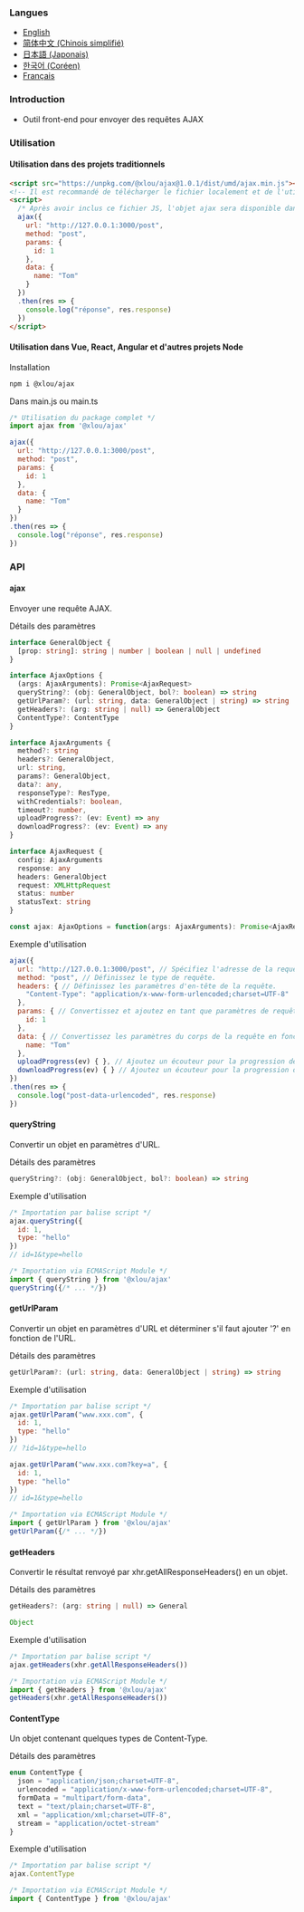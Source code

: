 ### Langues

* [English](https://github.com/omlou/ajax#readme)
* [简体中文 (Chinois simplifié)](https://github.com/omlou/ajax/blob/master/public/markdowns/readme-zh.md)
* [日本語 (Japonais)](https://github.com/omlou/ajax/blob/master/public/markdowns/readme-ja.md)
* [한국어 (Coréen)](https://github.com/omlou/ajax/blob/master/public/markdowns/readme-ko.md)
* [Français](https://github.com/omlou/ajax/blob/master/public/markdowns/readme-fr.md)

### Introduction

* Outil front-end pour envoyer des requêtes AJAX

### Utilisation

#### Utilisation dans des projets traditionnels

```html
<script src="https://unpkg.com/@xlou/ajax@1.0.1/dist/umd/ajax.min.js"></script>
<!-- Il est recommandé de télécharger le fichier localement et de l'utiliser -->
<script>
  /* Après avoir inclus ce fichier JS, l'objet ajax sera disponible dans la fenêtre */
  ajax({
    url: "http://127.0.0.1:3000/post",
    method: "post",
    params: {
      id: 1
    },
    data: {
      name: "Tom"
    }
  })
  .then(res => {
    console.log("réponse", res.response)
  })
</script>
```

#### Utilisation dans Vue, React, Angular et d'autres projets Node

Installation

```bash
npm i @xlou/ajax
```

Dans main.js ou main.ts

```javascript
/* Utilisation du package complet */
import ajax from '@xlou/ajax'

ajax({
  url: "http://127.0.0.1:3000/post",
  method: "post",
  params: {
    id: 1
  },
  data: {
    name: "Tom"
  }
})
.then(res => {
  console.log("réponse", res.response)
})
```

### API

#### ajax

Envoyer une requête AJAX.

Détails des paramètres

```typescript
interface GeneralObject {
  [prop: string]: string | number | boolean | null | undefined
}

interface AjaxOptions {
  (args: AjaxArguments): Promise<AjaxRequest>
  queryString?: (obj: GeneralObject, bol?: boolean) => string
  getUrlParam?: (url: string, data: GeneralObject | string) => string
  getHeaders?: (arg: string | null) => GeneralObject
  ContentType?: ContentType
}

interface AjaxArguments {
  method?: string
  headers?: GeneralObject,
  url: string,
  params?: GeneralObject,
  data?: any,
  responseType?: ResType,
  withCredentials?: boolean,
  timeout?: number,
  uploadProgress?: (ev: Event) => any
  downloadProgress?: (ev: Event) => any
}

interface AjaxRequest {
  config: AjaxArguments
  response: any
  headers: GeneralObject
  request: XMLHttpRequest
  status: number
  statusText: string
}

const ajax: AjaxOptions = function(args: AjaxArguments): Promise<AjaxRequest>
```

Exemple d'utilisation

```javascript
ajax({
  url: "http://127.0.0.1:3000/post", // Spécifiez l'adresse de la requête.
  method: "post", // Définissez le type de requête.
  headers: { // Définissez les paramètres d'en-tête de la requête.
    "Content-Type": "application/x-www-form-urlencoded;charset=UTF-8"
  },
  params: { // Convertissez et ajoutez en tant que paramètres de requête à l'URL de la requête.
    id: 1
  },
  data: { // Convertissez les paramètres du corps de la requête en fonction du Content-Type.
    name: "Tom"
  },
  uploadProgress(ev) { }, // Ajoutez un écouteur pour la progression de l'envoi.
  downloadProgress(ev) { } // Ajoutez un écouteur pour la progression du téléchargement.
})
.then(res => {
  console.log("post-data-urlencoded", res.response)
})
```

#### queryString

Convertir un objet en paramètres d'URL.

Détails des paramètres

```typescript
queryString?: (obj: GeneralObject, bol?: boolean) => string
```

Exemple d'utilisation

```javascript
/* Importation par balise script */
ajax.queryString({
  id: 1,
  type: "hello"
})
// id=1&type=hello

/* Importation via ECMAScript Module */
import { queryString } from '@xlou/ajax'
queryString({/* ... */})
```

#### getUrlParam

Convertir un objet en paramètres d'URL et déterminer s'il faut ajouter '?' en fonction de l'URL.

Détails des paramètres

```typescript
getUrlParam?: (url: string, data: GeneralObject | string) => string
```

Exemple d'utilisation

```javascript
/* Importation par balise script */
ajax.getUrlParam("www.xxx.com", {
  id: 1,
  type: "hello"
})
// ?id=1&type=hello

ajax.getUrlParam("www.xxx.com?key=a", {
  id: 1,
  type: "hello"
})
// id=1&type=hello

/* Importation via ECMAScript Module */
import { getUrlParam } from '@xlou/ajax'
getUrlParam({/* ... */})
```

#### getHeaders

Convertir le résultat renvoyé par xhr.getAllResponseHeaders() en un objet.

Détails des paramètres

```typescript
getHeaders?: (arg: string | null) => General

Object
```

Exemple d'utilisation

```javascript
/* Importation par balise script */
ajax.getHeaders(xhr.getAllResponseHeaders())

/* Importation via ECMAScript Module */
import { getHeaders } from '@xlou/ajax'
getHeaders(xhr.getAllResponseHeaders())
```

#### ContentType

Un objet contenant quelques types de Content-Type.

Détails des paramètres

```typescript
enum ContentType {
  json = "application/json;charset=UTF-8",
  urlencoded = "application/x-www-form-urlencoded;charset=UTF-8",
  formData = "multipart/form-data",
  text = "text/plain;charset=UTF-8",
  xml = "application/xml;charset=UTF-8",
  stream = "application/octet-stream"
}
```

Exemple d'utilisation

```javascript
/* Importation par balise script */
ajax.ContentType

/* Importation via ECMAScript Module */
import { ContentType } from '@xlou/ajax'
```